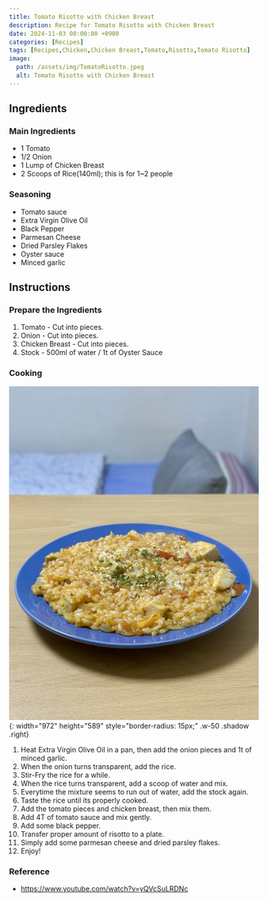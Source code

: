 ```yaml
---
title: Tomato Risotto with Chicken Breast
description: Recipe for Tomato Risotto with Chicken Breast
date: 2024-11-03 00:00:00 +0900
categories: [Recipes]
tags: [Recipes,Chicken,Chicken Breast,Tomato,Risotto,Tomato Risotto]
image:
  path: /assets/img/TomatoRisotto.jpeg
  alt: Tomato Risotto with Chicken Breast
---
```


## Ingredients

### Main Ingredients
- 1 Tomato
- 1/2 Onion
- 1 Lump of Chicken Breast
- 2 Scoops of Rice(140ml); this is for 1~2 people

### Seasoning
- Tomato sauce
- Extra Virgin Olive Oil
- Black Pepper
- Parmesan Cheese
- Dried Parsley Flakes
- Oyster sauce
- Minced garlic

## Instructions

### Prepare the Ingredients

1. Tomato - Cut into pieces.
2. Onion - Cut into pieces.
3. Chicken Breast - Cut into pieces.
4. Stock - 500ml of water / 1t of Oyster Sauce

### Cooking

![Desktop View](/assets/img/TomatoRisotto2.jpeg){: width="972" height="589" style="border-radius: 15px;" .w-50 .shadow .right}

1. Heat Extra Virgin Olive Oil in a pan, then add the onion pieces and 1t of minced garlic.
2. When the onion turns transparent, add the rice.
3. Stir-Fry the rice for a while. 
4. When the rice turns transparent, add a scoop of water and mix. 
5. Everytime the mixture seems to run out of water, add the stock again. 
6. Taste the rice until its properly cooked.
7. Add the tomato pieces and chicken breast, then mix them.
8. Add 4T of tomato sauce and mix gently.
9. Add some black pepper. 
10. Transfer proper amount of risotto to a plate.
11. Simply add some parmesan cheese and dried parsley flakes.
12. Enjoy!

### Reference
- https://www.youtube.com/watch?v=yQVcSuLRDNc


[<a href="/ftp/test.pdf">Download File</a>]: <>